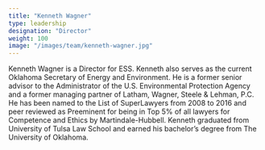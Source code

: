 ```yaml
---
title: "Kenneth Wagner"
type: leadership
designation: "Director"
weight: 100
image: "/images/team/kenneth-wagner.jpg"
---
```


Kenneth Wagner is a Director for ESS. Kenneth also serves as the current Oklahoma Secretary of Energy 
and Environment. He is a former senior advisor to the Administrator of the U.S. Environmental 
Protection Agency and a former managing partner of Latham, Wagner, Steele & Lehman, P.C. He has been 
named to the List of SuperLawyers from 2008 to 2016 and peer reviewed as Preeminent for being in Top 
5% of all lawyers for Competence and Ethics by Martindale-Hubbell. Kenneth graduated from University 
of Tulsa Law School and earned his bachelor’s degree from The University of Oklahoma.
